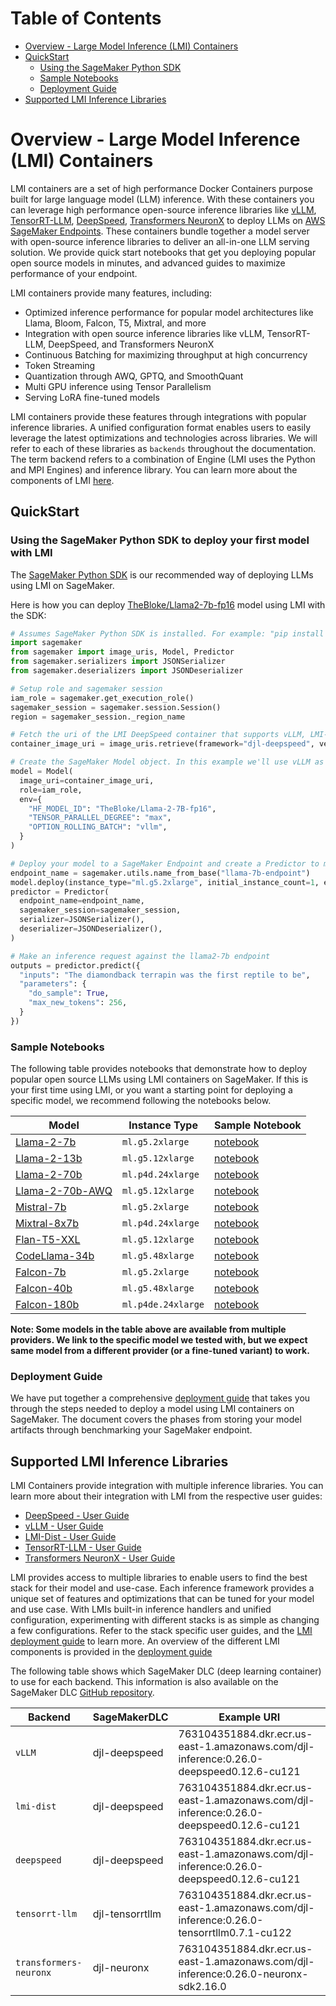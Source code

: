 # Table of Contents

- [Overview - Large Model Inference (LMI) Containers](#overview---large-model-inference-lmi-containers)
- [QuickStart](#quickstart)
  - [Using the SageMaker Python SDK](#using-the-sagemaker-python-sdk-to-deploy-your-first-model-with-lmi)
  - [Sample Notebooks](#sample-notebooks)
  - [Deployment Guide](#deployment-guide)
- [Supported LMI Inference Libraries](#supported-lmi-inference-libraries)

# Overview - Large Model Inference (LMI) Containers

LMI containers are a set of high performance Docker Containers purpose built for large language model (LLM) inference. 
With these containers you can leverage high performance open-source inference libraries like [vLLM](https://github.com/vllm-project/vllm), [TensorRT-LLM](https://github.com/NVIDIA/TensorRT-LLM), 
[DeepSpeed](https://github.com/microsoft/DeepSpeed), [Transformers NeuronX](https://github.com/aws-neuron/transformers-neuronx) to deploy LLMs on [AWS SageMaker Endpoints](https://docs.aws.amazon.com/sagemaker/latest/dg/realtime-endpoints.html). 
These containers bundle together a model server with open-source inference libraries to deliver an all-in-one LLM serving solution.
We provide quick start notebooks that get you deploying popular open source models in minutes, and advanced guides to maximize performance of your endpoint.

LMI containers provide many features, including:

* Optimized inference performance for popular model architectures like Llama, Bloom, Falcon, T5, Mixtral, and more
* Integration with open source inference libraries like vLLM, TensorRT-LLM, DeepSpeed, and Transformers NeuronX
* Continuous Batching for maximizing throughput at high concurrency
* Token Streaming
* Quantization through AWQ, GPTQ, and SmoothQuant
* Multi GPU inference using Tensor Parallelism
* Serving LoRA fine-tuned models

LMI containers provide these features through integrations with popular inference libraries.
A unified configuration format enables users to easily leverage the latest optimizations and technologies across libraries.
We will refer to each of these libraries as `backends` throughout the documentation. 
The term backend refers to a combination of Engine (LMI uses the Python and MPI Engines) and inference library.
You can learn more about the components of LMI [here](deployment_guide/README.md#components-of-lmi).

## QuickStart

### Using the SageMaker Python SDK to deploy your first model with LMI

The [SageMaker Python SDK](https://github.com/aws/sagemaker-python-sdk) is our recommended way of deploying LLMs using LMI on SageMaker.

Here is how you can deploy [TheBloke/Llama2-7b-fp16](https://huggingface.co/TheBloke/Llama-2-7B-fp16) model using LMI with the SDK:

```python
# Assumes SageMaker Python SDK is installed. For example: "pip install sagemaker"
import sagemaker
from sagemaker import image_uris, Model, Predictor
from sagemaker.serializers import JSONSerializer
from sagemaker.deserializers import JSONDeserializer

# Setup role and sagemaker session
iam_role = sagemaker.get_execution_role() 
sagemaker_session = sagemaker.session.Session()
region = sagemaker_session._region_name

# Fetch the uri of the LMI DeepSpeed container that supports vLLM, LMI-Dist, and DeepSpeed backends
container_image_uri = image_uris.retrieve(framework="djl-deepspeed", version="0.26.0", region=region)

# Create the SageMaker Model object. In this example we'll use vLLM as our inference backend
model = Model(
  image_uri=container_image_uri,
  role=iam_role,
  env={
    "HF_MODEL_ID": "TheBloke/Llama-2-7B-fp16",
    "TENSOR_PARALLEL_DEGREE": "max",
    "OPTION_ROLLING_BATCH": "vllm",
  }
)

# Deploy your model to a SageMaker Endpoint and create a Predictor to make inference requests
endpoint_name = sagemaker.utils.name_from_base("llama-7b-endpoint")
model.deploy(instance_type="ml.g5.2xlarge", initial_instance_count=1, endpoint_name=endpoint_name)
predictor = Predictor(
  endpoint_name=endpoint_name,
  sagemaker_session=sagemaker_session,
  serializer=JSONSerializer(),
  deserializer=JSONDeserializer(),
)

# Make an inference request against the llama2-7b endpoint
outputs = predictor.predict({
  "inputs": "The diamondback terrapin was the first reptile to be",
  "parameters": {
    "do_sample": True,
    "max_new_tokens": 256,
  }
})
```

### Sample Notebooks
The following table provides notebooks that demonstrate how to deploy popular open source LLMs using LMI containers on SageMaker.
If this is your first time using LMI, or you want a starting point for deploying a specific model, we recommend following the notebooks below.

| Model                                                              | Instance Type      | Sample Notebook |
|--------------------------------------------------------------------|--------------------|-----------------|
| [Llama-2-7b](https://huggingface.co/meta-llama/Llama-2-7b-hf)      | `ml.g5.2xlarge`    | [notebook]()    |
| [Llama-2-13b](https://huggingface.co/meta-llama/Llama-2-13b-hf)    | `ml.g5.12xlarge`   | [notebook]()    |
| [Llama-2-70b](https://huggingface.co/meta-llama/Llama-2-70b-hf)    | `ml.p4d.24xlarge`  | [notebook]()    |
| [Llama-2-70b-AWQ](https://huggingface.co/TheBloke/Llama-2-70B-AWQ) | `ml.g5.12xlarge`   | [notebook]()    |
| [Mistral-7b](https://huggingface.co/mistralai/Mistral-7B-v0.1)     | `ml.g5.2xlarge`    | [notebook]()    |
| [Mixtral-8x7b](https://huggingface.co/mistralai/Mixtral-8x7B-v0.1) | `ml.p4d.24xlarge`  | [notebook]()    |
| [Flan-T5-XXL](https://huggingface.co/google/flan-t5-xxl)           | `ml.g5.12xlarge`   | [notebook]()    |
| [CodeLlama-34b](https://huggingface.co/codellama/CodeLlama-34b-hf) | `ml.g5.48xlarge`   | [notebook]()    |
| [Falcon-7b](https://huggingface.co/tiiuae/falcon-7b)               | `ml.g5.2xlarge`    | [notebook]()    |
| [Falcon-40b](https://huggingface.co/tiiuae/falcon-40b)             | `ml.g5.48xlarge`   | [notebook]()    |
| [Falcon-180b](https://huggingface.co/tiiuae/falcon-180b)           | `ml.p4de.24xlarge` | [notebook]()    |            

**Note: Some models in the table above are available from multiple providers. 
We link to the specific model we tested with, but we expect same model from a different provider (or a fine-tuned variant) to work.**

### Deployment Guide

We have put together a comprehensive [deployment guide](deployment_guide) that takes you through the steps needed to deploy a model using LMI containers on SageMaker.
The document covers the phases from storing your model artifacts through benchmarking your SageMaker endpoint.

## Supported LMI Inference Libraries

LMI Containers provide integration with multiple inference libraries.
You can learn more about their integration with LMI from the respective user guides:

* [DeepSpeed - User Guide](user_guides/deepspeed_user_guide.md)
* [vLLM - User Guide](user_guides/vllm_user_guide.md)
* [LMI-Dist - User Guide](user_guides/lmi-dist_user_guide.md)
* [TensorRT-LLM - User Guide](user_guides/trt_llm_user_guide.md)
* [Transformers NeuronX - User Guide](user_guides/tnx_user_guide.md)

LMI provides access to multiple libraries to enable users to find the best stack for their model and use-case. 
Each inference framework provides a unique set of features and optimizations that can be tuned for your model and use case.
With LMIs built-in inference handlers and unified configuration, experimenting with different stacks is as simple as changing a few configurations.
Refer to the stack specific user guides, and the [LMI deployment guide](deployment_guide) to learn more.
An overview of the different LMI components is provided in the [deployment guide](deployment_guide/README.md#components-of-lmi)

The following table shows which SageMaker DLC (deep learning container) to use for each backend.
This information is also available on the SageMaker DLC [GitHub repository](https://github.com/aws/deep-learning-containers/blob/master/available_images.md#large-model-inference-containers).

| Backend                | SageMakerDLC    | Example URI                                                                              |
|------------------------|-----------------|------------------------------------------------------------------------------------------|
| `vLLM`                 | djl-deepspeed   | 763104351884.dkr.ecr.us-east-1.amazonaws.com/djl-inference:0.26.0-deepspeed0.12.6-cu121  |
| `lmi-dist`             | djl-deepspeed   | 763104351884.dkr.ecr.us-east-1.amazonaws.com/djl-inference:0.26.0-deepspeed0.12.6-cu121  |
| `deepspeed`            | djl-deepspeed   | 763104351884.dkr.ecr.us-east-1.amazonaws.com/djl-inference:0.26.0-deepspeed0.12.6-cu121  |
| `tensorrt-llm`         | djl-tensorrtllm | 763104351884.dkr.ecr.us-east-1.amazonaws.com/djl-inference:0.26.0-tensorrtllm0.7.1-cu122 |
| `transformers-neuronx` | djl-neuronx     | 763104351884.dkr.ecr.us-east-1.amazonaws.com/djl-inference:0.26.0-neuronx-sdk2.16.0      |
